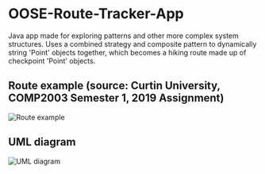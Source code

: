 # OOSE-Route-Tracker-App
Java app made for exploring patterns and other more complex system structures. Uses a combined strategy and composite pattern to dynamically string 'Point' objects together, which becomes a hiking route made up of checkpoint 'Point' objects.

## Route example (source: Curtin University, COMP2003 Semester 1, 2019 Assignment)
![Route example](https://i.imgur.com/nkGIDAt.png)


## UML diagram
![UML diagram](https://i.imgur.com/Si5Ioxn.png)
